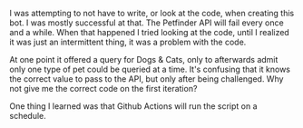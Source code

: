 I was attempting to not have to write, or look at the code, when creating this bot.  I was mostly successful at that. 
The Petfinder API will fail every once and a while.  When that happened I tried looking at the code, until I realized it was just an intermittent thing, it was a problem with the code.

At one point it offered a query for Dogs & Cats, only to afterwards admit only one type of pet could be queried at a time.
It's confusing that it knows the correct value to pass to the API, but only after being challenged.  Why not give me the correct code on the first iteration?

One thing I learned was that Github Actions will run the script on a schedule.  


